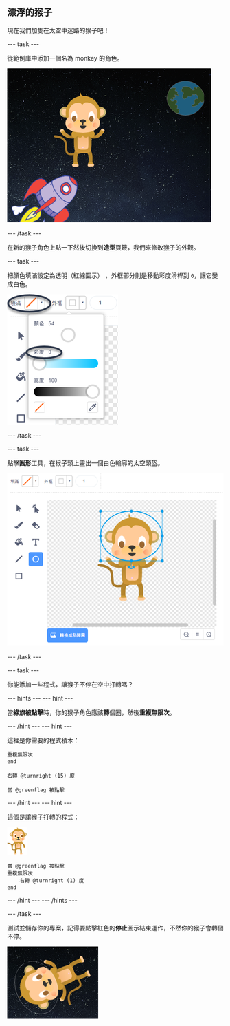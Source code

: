 ## 漂浮的猴子

現在我們加隻在太空中迷路的猴子吧！

--- task ---

從範例庫中添加一個名為 monkey 的角色。

![添加一個猴子角色](images/space-monkey-sprite.png)

--- /task ---

在新的猴子角色上點一下然後切換到**造型**頁籤，我們來修改猴子的外觀。

--- task ---

把顏色填滿設定為透明（紅線圖示） ，外框部分則是移動彩度滑桿到 `0`，讓它變成白色。

![設定白色](images/make-white.png)

--- /task ---

--- task ---

點擊**圓形**工具，在猴子頭上畫出一個白色輪廓的太空頭盔。

![猴子的太空頭盔](images/space-monkey-edit.png)

--- /task ---

--- task ---

你能添加一些程式，讓猴子不停在空中打轉嗎？

--- hints --- --- hint ---

當**綠旗被點擊**時，你的猴子角色應該**轉**個圈，然後**重複無限次**。

--- /hint --- --- hint ---

這裡是你需要的程式積木：

```blocks3
重複無限次
end

右轉 @turnright (15) 度

當 @greenflag 被點擊
```

--- /hint --- --- hint ---

這個是讓猴子打轉的程式：

![猴子角色](images/sprite-monkey.png)

```blocks3
當 @greenflag 被點擊
重複無限次
    右轉 @turnright (1) 度
end
```

--- /hint --- --- /hints ---

--- /task ---

測試並儲存你的專案，記得要點擊紅色的**停止**圖示結束運作，不然你的猴子會轉個不停。

![測試打轉的猴子](images/space-spin-test.png)